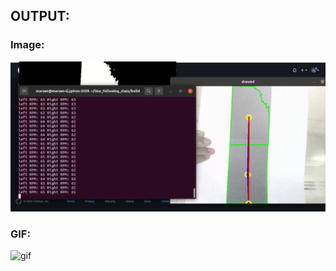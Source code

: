 ## OUTPUT:

### Image:
![image](https://github.com/MarzanShuvo/Line_follower_object_oriented_c_plus/blob/master/image/image.png)

### GIF:
![gif](https://github.com/MarzanShuvo/Line_follower_object_oriented_c_plus/blob/master/gif/line.gif)